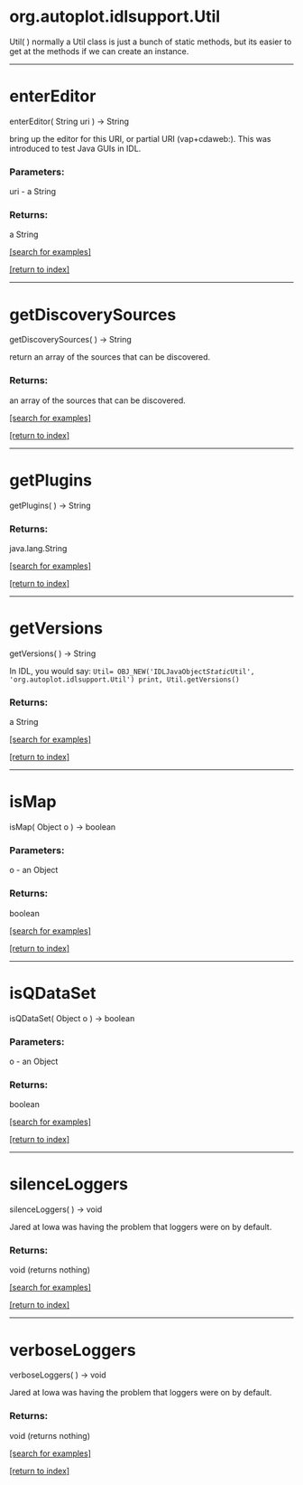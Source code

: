 # org.autoplot.idlsupport.Util
Util( )
normally a Util class is just a bunch of static methods, but its easier
 to get at the methods if we can create an instance.

***
<a name="enterEditor"></a>
# enterEditor
enterEditor( String uri ) &rarr; String

bring up the editor for this URI, or partial URI (vap+cdaweb:).  This
 was introduced to test Java GUIs in IDL.

### Parameters:
uri - a String

### Returns:
a String


<a href="https://github.com/autoplot/dev/search?q=enterEditor&unscoped_q=enterEditor">[search for examples]</a>

<a href="https://github.com/autoplot/documentation/blob/master/javadoc/index-all.md">[return to index]</a>

***
<a name="getDiscoverySources"></a>
# getDiscoverySources
getDiscoverySources(  ) &rarr; String

return an array of the sources that can be discovered.

### Returns:
an array of the sources that can be discovered.

<a href="https://github.com/autoplot/dev/search?q=getDiscoverySources&unscoped_q=getDiscoverySources">[search for examples]</a>

<a href="https://github.com/autoplot/documentation/blob/master/javadoc/index-all.md">[return to index]</a>

***
<a name="getPlugins"></a>
# getPlugins
getPlugins(  ) &rarr; String



### Returns:
java.lang.String


<a href="https://github.com/autoplot/dev/search?q=getPlugins&unscoped_q=getPlugins">[search for examples]</a>

<a href="https://github.com/autoplot/documentation/blob/master/javadoc/index-all.md">[return to index]</a>

***
<a name="getVersions"></a>
# getVersions
getVersions(  ) &rarr; String

In IDL, you would say:
 <code>Util= OBJ_NEW('IDLJavaObject$Static$Util', 'org.autoplot.idlsupport.Util')
 print, Util.getVersions()
 </code>

### Returns:
a String


<a href="https://github.com/autoplot/dev/search?q=getVersions&unscoped_q=getVersions">[search for examples]</a>

<a href="https://github.com/autoplot/documentation/blob/master/javadoc/index-all.md">[return to index]</a>

***
<a name="isMap"></a>
# isMap
isMap( Object o ) &rarr; boolean



### Parameters:
o - an Object

### Returns:
boolean


<a href="https://github.com/autoplot/dev/search?q=isMap&unscoped_q=isMap">[search for examples]</a>

<a href="https://github.com/autoplot/documentation/blob/master/javadoc/index-all.md">[return to index]</a>

***
<a name="isQDataSet"></a>
# isQDataSet
isQDataSet( Object o ) &rarr; boolean



### Parameters:
o - an Object

### Returns:
boolean


<a href="https://github.com/autoplot/dev/search?q=isQDataSet&unscoped_q=isQDataSet">[search for examples]</a>

<a href="https://github.com/autoplot/documentation/blob/master/javadoc/index-all.md">[return to index]</a>

***
<a name="silenceLoggers"></a>
# silenceLoggers
silenceLoggers(  ) &rarr; void

Jared at Iowa was having the problem that loggers were on by default.

### Returns:
void (returns nothing)


<a href="https://github.com/autoplot/dev/search?q=silenceLoggers&unscoped_q=silenceLoggers">[search for examples]</a>

<a href="https://github.com/autoplot/documentation/blob/master/javadoc/index-all.md">[return to index]</a>

***
<a name="verboseLoggers"></a>
# verboseLoggers
verboseLoggers(  ) &rarr; void

Jared at Iowa was having the problem that loggers were on by default.

### Returns:
void (returns nothing)


<a href="https://github.com/autoplot/dev/search?q=verboseLoggers&unscoped_q=verboseLoggers">[search for examples]</a>

<a href="https://github.com/autoplot/documentation/blob/master/javadoc/index-all.md">[return to index]</a>

